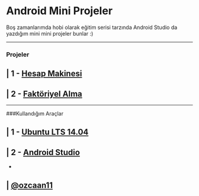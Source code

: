 # Android Mini Projeler

Boş zamanlarımda hobi olarak eğitim serisi tarzında Android Studio da yazdığım mini mini projeler bunlar :)

---------
### Projeler

| 1 - [Hesap Makinesi](/app/src/main/java/com/ozcaan11/android_mini_projeler/HesapMakinesiActivity.java)
---------

| 2 - [Faktöriyel Alma](/app/src/main/java/com/ozcaan11/android_mini_projeler/FaktoriyelActivity.java)
---------

---------
###Kullandığım Araçlar

| 1 - [Ubuntu LTS 14.04](http://www.ubuntu.com/download)
---------

| 2 - [Android Studio](http://developer.android.com/sdk/index.html)
---------


-
| [@ozcaan11](https://twitter.com/ozcaan11)
---------